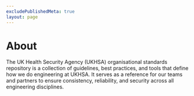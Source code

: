 ```yaml
---
excludePublishedMeta: true
layout: page
---
```

# About

The UK Health Security Agency (UKHSA) organisational standards repository is a collection of guidelines, best practices, and tools that define how we do engineering at UKHSA. It serves as a reference for our teams and partners to ensure consistency, reliability, and security across all engineering disciplines.

